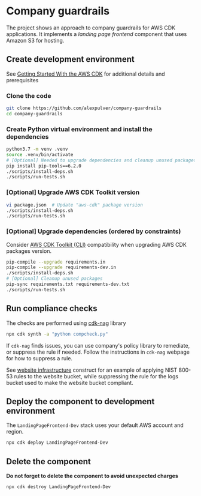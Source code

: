 # Company guardrails
The project shows an approach to company guardrails for AWS CDK applications.
It implements a *landing page frontend* component that uses Amazon S3 for hosting.

## Create development environment
See [Getting Started With the AWS CDK](https://docs.aws.amazon.com/cdk/latest/guide/getting_started.html)
for additional details and prerequisites

### Clone the code
```bash
git clone https://github.com/alexpulver/company-guardrails
cd company-guardrails
```

### Create Python virtual environment and install the dependencies
```bash
python3.7 -m venv .venv
source .venv/bin/activate
# [Optional] Needed to upgrade dependencies and cleanup unused packages
pip install pip-tools==6.2.0
./scripts/install-deps.sh
./scripts/run-tests.sh
```

### [Optional] Upgrade AWS CDK Toolkit version
```bash
vi package.json  # Update "aws-cdk" package version
./scripts/install-deps.sh
./scripts/run-tests.sh
```

### [Optional] Upgrade dependencies (ordered by constraints)
Consider [AWS CDK Toolkit (CLI)](https://docs.aws.amazon.com/cdk/latest/guide/reference.html#versioning) compatibility 
when upgrading AWS CDK packages version.

```bash
pip-compile --upgrade requirements.in
pip-compile --upgrade requirements-dev.in
./scripts/install-deps.sh
# [Optional] Cleanup unused packages
pip-sync requirements.txt requirements-dev.txt
./scripts/run-tests.sh
```

## Run compliance checks
The checks are performed using [cdk-nag](https://github.com/cdklabs/cdk-nag) library
```bash
npx cdk synth -a "python compcheck.py"
```

If `cdk-nag` finds issues, you can use company's policy library to remediate, 
or suppress the rule if needed. Follow the instructions in `cdk-nag` webpage 
for how to suppress a rule.

See [website infrastructure](website/infrastructure.py) construct for an example
of applying NIST 800-53 rules to the website bucket, while suppressing the rule
for the logs bucket used to make the website bucket compliant.

## Deploy the component to development environment
The `LandingPageFrontend-Dev` stack uses your default AWS account and region.

```bash
npx cdk deploy LandingPageFrontend-Dev
```

## Delete the component
**Do not forget to delete the component to avoid unexpected charges**

```bash
npx cdk destroy LandingPageFrontend-Dev
```

